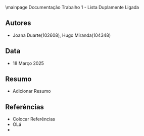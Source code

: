 \mainpage Documentação Trabalho 1 - Lista Duplamente Ligada

## Autores
* Joana Duarte(102608), Hugo Miranda(104348)
## Data
* 18 Março 2025

## Resumo
* Adicionar Resumo

## Referências

* Colocar Referências
* OLá
*

